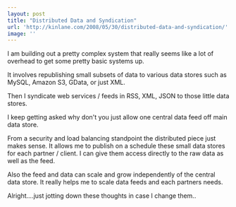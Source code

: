 ```yaml
---
layout: post
title: "Distributed Data and Syndication"
url: 'http://kinlane.com/2008/05/30/distributed-data-and-syndication/'
image: ''
---
```


I am building out a pretty complex system that really seems like a lot of overhead to get some pretty basic systems up.

It involves republishing small subsets of data to various data stores such as MySQL, Amazon S3, GData, or just XML.

Then I syndicate web services / feeds in RSS, XML, JSON to those little data stores.

I keep getting asked why don't you just allow one central data feed off main data store.

From a security and load balancing standpoint the distributed piece just makes sense. It allows me to publish on a schedule these small data stores for each partner / client. I can give them access directly to the raw data as well as the feed.

Also the feed and data can scale and grow independently of the central data store. It really helps me to scale data feeds and each partners needs.

Alright....just jotting down these thoughts in case I change them..